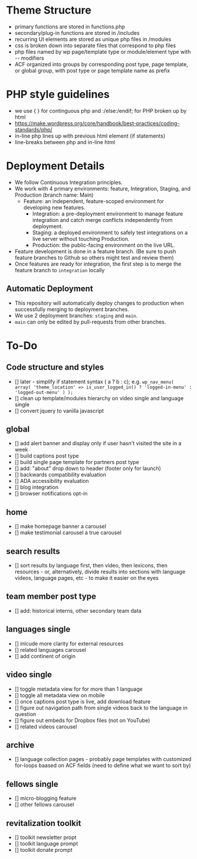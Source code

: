 # Theme Structure

* primary functions are stored in functions.php
* secondary/plug-in functions are stored in /includes
* recurring UI elements are stored as unique php files in /modules
* css is broken down into separate files that correspond to php files
* php files named by wp page/template type or module/element type with -- modifiers
* ACF organized into groups by corresponding post type, page template, or global group, with post type or page template name as prefix 

# PHP style guidelines

* we use { } for continguous php and :/else:/endif; for PHP broken up by html
* https://make.wordpress.org/core/handbook/best-practices/coding-standards/php/
* in-line php lines up with previous html element (if statements)
* line-breaks between php and in-line html

# Deployment Details

* We follow Continuous Integration principles. 
* We work with 4 primary environments: feature, Integration, Staging, and Production (branch name: Main)
    * Feature: an independent, feature-scoped environment for developing new features.
		* Integration: a pre-deployment environment to manage feature integration and catch merge conflicts independently from deployment.
		* Staging: a deployed environment to safely test integrations on a live server without touching Production.
		* Production: the public-facing environment on the live URL.
* Feature development is done in a feature branch. (Be sure to push feature branches to Github so others might test and review them)
* Once features are ready for integration, the first step is to merge the feature branch to `integration` locally

## Automatic Deployment

* This repository will automatically deploy changes to production when successfully merging to deployment branches.
* We use 2 deployment branches: `staging` and `main`.
* `main` can only be edited by pull-requests from other branches.

# To-Do

## Code structure and styles
- [] later - simplify if statement syntax ( a ? b : c); e.g.
`wp_nav_menu( array(
	'theme_location' => is_user_logged_in() ? 'logged-in-menu' : 'logged-out-menu'
) );`
- [] clean up template/modules hierarchy on video single and language single
- [] convert jquery to vanilla javascript
## global
- [] add alert banner and display only if user hasn't visited the site in a week
- [] build captions post type
- [] build single page template for partners post type
- [] add: "about" drop down to header (footer only for launch)
- [] backwards compatibility evaluation
- [] ADA accessibility evaluation
- [] blog integration
- [] browser notifications opt-in
## home
- [] make homepage banner a carousel
- [] make testimonial carousel a true carousel
## search results
- [] sort results by language first, then video, then lexicons, then resources - or, alternatively, divide results into sections with language videos, language pages, etc - to make it easier on the eyes
## team member post type
- [] add: historical interns, other secondary team data
## languages single
- [] inlcude more clarity for external resources
- [] related languages carousel
- [] add continent of origin
## video single
- [] toggle metadata view for for more than 1 language
- [] toggle all metadata view on mobile
- [] once captions post type is live, add download feature
- [] figure out navigation path from single videos back to the language in question
- [] figure out embeds for Dropbox files (not on YouTube)
- [] related videos carousel
## archive
- [] language collection pages - probably page templates with customized for-loops baased on ACF fields  (need to define what we want to sort by)
## fellows single
- [] micro-blogging feature
- [] other fellows carousel
## revitalization toolkit
- [] toolkit newsletter propt
- [] toolkit language prompt
- [] toolkit donate prompt
